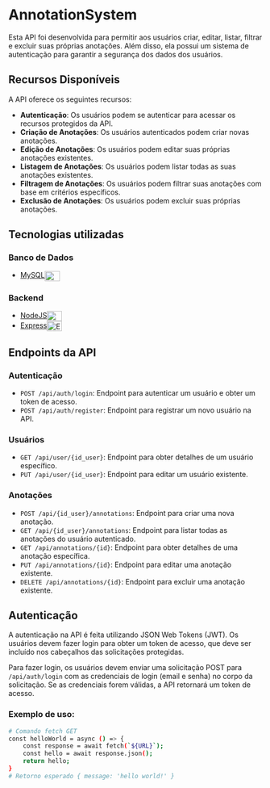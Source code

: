 # AnnotationSystem
Esta API foi desenvolvida para permitir aos usuários criar, editar, listar, filtrar e excluir suas próprias anotações. Além disso, ela possui um sistema de autenticação para garantir a segurança dos dados dos usuários.

## Recursos Disponíveis

A API oferece os seguintes recursos:

- **Autenticação**: Os usuários podem se autenticar para acessar os recursos protegidos da API.
- **Criação de Anotações**: Os usuários autenticados podem criar novas anotações.
- **Edição de Anotações**: Os usuários podem editar suas próprias anotações existentes.
- **Listagem de Anotações**: Os usuários podem listar todas as suas anotações existentes.
- **Filtragem de Anotações**: Os usuários podem filtrar suas anotações com base em critérios específicos.
- **Exclusão de Anotações**: Os usuários podem excluir suas próprias anotações.

## Tecnologias utilizadas
### Banco de Dados

 - <a href="https://www.mysql.com/">MySQL</a><img align="center" alt="MySQL" height="20" width="30" src="https://cdn.jsdelivr.net/gh/devicons/devicon/icons/mysql/mysql-original.svg">

### Backend

 - <a href="https://nodejs.org/en/">NodeJS</a><img align="center" alt="NodeJS" height="20" width="30" src="https://cdn.jsdelivr.net/gh/devicons/devicon/icons/nodejs/nodejs-original.svg">
 - <a href="https://expressjs.com/">Express</a><img align="center" alt="Express" height="20" width="30" src="https://cdn.jsdelivr.net/gh/devicons/devicon/icons/express/express-original.svg">

## Endpoints da API

### Autenticação

- `POST /api/auth/login`: Endpoint para autenticar um usuário e obter um token de acesso.
- `POST /api/auth/register`: Endpoint para registrar um novo usuário na API.

### Usuários

- `GET /api/user/{id_user}`: Endpoint para obter detalhes de um usuário específico.
- `PUT /api/user/{id_user}`: Endpoint para editar um usuário existente.

### Anotações

- `POST /api/{id_user}/annotations`: Endpoint para criar uma nova anotação.
- `GET /api/{id_user}/annotations`: Endpoint para listar todas as anotações do usuário autenticado.
- `GET /api/annotations/{id}`: Endpoint para obter detalhes de uma anotação específica.
- `PUT /api/annotations/{id}`: Endpoint para editar uma anotação existente.
- `DELETE /api/annotations/{id}`: Endpoint para excluir uma anotação existente.

## Autenticação

A autenticação na API é feita utilizando JSON Web Tokens (JWT). Os usuários devem fazer login para obter um token de acesso, que deve ser incluído nos cabeçalhos das solicitações protegidas.

Para fazer login, os usuários devem enviar uma solicitação POST para `/api/auth/login` com as credenciais de login (email e senha) no corpo da solicitação. Se as credenciais forem válidas, a API retornará um token de acesso.

### Exemplo de uso:
```bash
# Comando fetch GET
const helloWorld = async () => {
    const response = await fetch(`${URL}`);
    const hello = await response.json();
    return hello;
}
# Retorno esperado { message: 'hello world!' }
```
<br>
